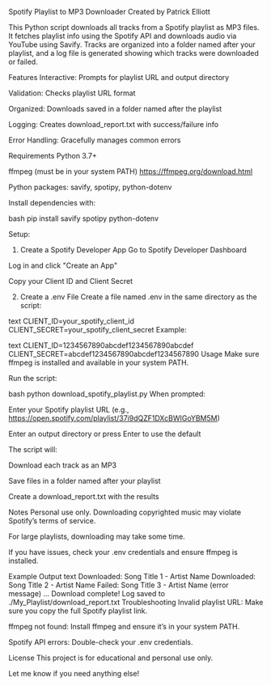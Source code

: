 Spotify Playlist to MP3 Downloader 
Created by Patrick Elliott

This Python script downloads all tracks from a Spotify playlist as MP3 files.
It fetches playlist info using the Spotify API and downloads audio via YouTube using Savify.
Tracks are organized into a folder named after your playlist, and a log file is generated showing which tracks were downloaded or failed.

Features
Interactive: Prompts for playlist URL and output directory

Validation: Checks playlist URL format

Organized: Downloads saved in a folder named after the playlist

Logging: Creates download_report.txt with success/failure info

Error Handling: Gracefully manages common errors

Requirements
Python 3.7+

ffmpeg (must be in your system PATH)
https://ffmpeg.org/download.html


Python packages: savify, spotipy, python-dotenv

Install dependencies with:

bash
pip install savify spotipy python-dotenv


Setup:

1. Create a Spotify Developer App
Go to Spotify Developer Dashboard

Log in and click "Create an App"

Copy your Client ID and Client Secret

2. Create a .env File
Create a file named .env in the same directory as the script:

text
CLIENT_ID=your_spotify_client_id
CLIENT_SECRET=your_spotify_client_secret
Example:

text
CLIENT_ID=1234567890abcdef1234567890abcdef
CLIENT_SECRET=abcdef1234567890abcdef1234567890
Usage
Make sure ffmpeg is installed and available in your system PATH.

Run the script:

bash
python download_spotify_playlist.py
When prompted:

Enter your Spotify playlist URL (e.g., https://open.spotify.com/playlist/37i9dQZF1DXcBWIGoYBM5M)

Enter an output directory or press Enter to use the default

The script will:

Download each track as an MP3

Save files in a folder named after your playlist

Create a download_report.txt with the results

Notes
Personal use only. Downloading copyrighted music may violate Spotify’s terms of service.

For large playlists, downloading may take some time.

If you have issues, check your .env credentials and ensure ffmpeg is installed.

Example Output
text
Downloaded: Song Title 1 - Artist Name
Downloaded: Song Title 2 - Artist Name
Failed: Song Title 3 - Artist Name (error message)
...
Download complete! Log saved to ./My_Playlist/download_report.txt
Troubleshooting
Invalid playlist URL: Make sure you copy the full Spotify playlist link.

ffmpeg not found: Install ffmpeg and ensure it’s in your system PATH.

Spotify API errors: Double-check your .env credentials.

License
This project is for educational and personal use only.

Let me know if you need anything else!

